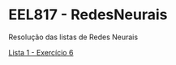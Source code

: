 # EEL817 - RedesNeurais
Resolução das listas de Redes Neurais

[Lista 1 - Exercício 6](Lista1_Exercicio6/Redes%20Neurais%20-%20Lista%20I.ipynb)